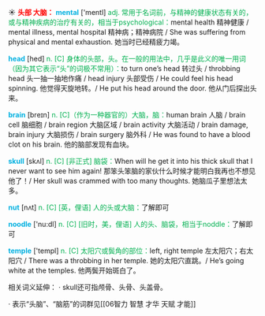 ☀ <font color="red">**头部 大脑：**</font>
<font color="sky blue">**mental**</font> ['mentl] 
<font color="#00b050">adj. 常用于名词前，与精神的健康状态有关的，或与精神疾病的治疗有关的，相当于psychological：</font>mental health 精神健康 / mental illness, mental hospital 精神病；精神病院 / She was suffering from physical and mental exhaustion. 她当时已经精疲力竭。

<font color="sky blue">**head**</font> [hed] 
<font color="#00b050">n. [C] 身体的头部，头。在一般的用法中，几乎是此义的唯一用词（因为其它表示“头”的词极不常用）：</font>to turn one’s head 转过头 / throbbing head 头一抽一抽地作痛 / head injury 头部受伤 / He could feel his head spinning. 他觉得天旋地转。/ He put his head around the door. 他从门后探出头来。

<font color="sky blue">**brain**</font> [breɪn] 
<font color="#00b050">n. [C]（作为一种器官的）大脑，脑：</font>human brain 人脑 / brain cell 脑细胞 / brain region 大脑区域 / brain activity 大脑活动 / brain damage, brain injury 大脑损伤 / brain surgery 脑外科 / He was found to have a blood clot on his brain. 他的脑部发现有血块。
           
<font color="sky blue">**skull**</font> [skʌl]
<font color="#00b050">n. [C] [非正式] 脑袋：</font>When will he get it into his thick skull that I never want to see him again! 那笨头笨脑的家伙什么时候才能明白我再也不想见他了！/ Her skull was crammed with too many thoughts. 她脑瓜子里想法太多。

<font color="sky blue">**nut**</font> [nʌt] 
<font color="#00b050">n. [C] [英，俚语] 人的头或大脑：</font>了解即可

<font color="sky blue">**noodle**</font> ['nu:dl] 
<font color="#00b050">n. [C] [旧时，美，俚语] 人的头、脑袋，相当于noddle：</font>了解即可

<font color="sky blue">**temple**</font> ['templ] 
<font color="#00b050">n. [C] 太阳穴或鬓角的部位：</font>left, right temple 左太阳穴；右太阳穴 / There was a throbbing in her temple. 她的太阳穴直跳。/ He’s going white at the temples. 他两鬓开始斑白了。

相关词义延伸：
· skull还可指颅骨、头骨、头盖骨。

· 表示“头脑”、“脑筋”的词群见[[06智力 智慧 才华 天赋 才能]]
